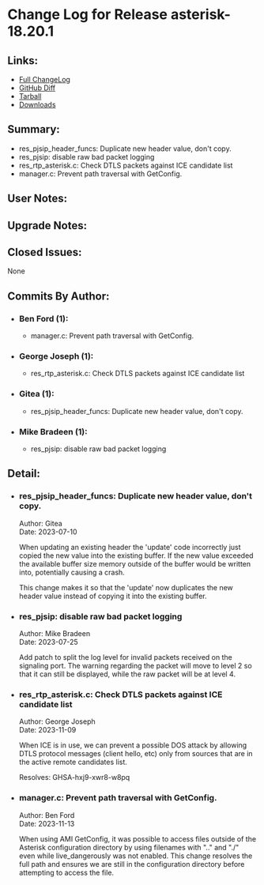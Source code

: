 
Change Log for Release asterisk-18.20.1
========================================

Links:
----------------------------------------

 - [Full ChangeLog](https://downloads.asterisk.org/pub/telephony/asterisk/releases/ChangeLog-18.20.1.md)  
 - [GitHub Diff](https://github.com/asterisk/asterisk/compare/18.20.0...18.20.1)  
 - [Tarball](https://downloads.asterisk.org/pub/telephony/asterisk/asterisk-18.20.1.tar.gz)  
 - [Downloads](https://downloads.asterisk.org/pub/telephony/asterisk)  

Summary:
----------------------------------------

- res_pjsip_header_funcs: Duplicate new header value, don't copy.
- res_pjsip: disable raw bad packet logging
- res_rtp_asterisk.c: Check DTLS packets against ICE candidate list
- manager.c: Prevent path traversal with GetConfig.

User Notes:
----------------------------------------


Upgrade Notes:
----------------------------------------


Closed Issues:
----------------------------------------

None

Commits By Author:
----------------------------------------

- ### Ben Ford (1):
  - manager.c: Prevent path traversal with GetConfig.

- ### George Joseph (1):
  - res_rtp_asterisk.c: Check DTLS packets against ICE candidate list

- ### Gitea (1):
  - res_pjsip_header_funcs: Duplicate new header value, don't copy.

- ### Mike Bradeen (1):
  - res_pjsip: disable raw bad packet logging


Detail:
----------------------------------------

- ### res_pjsip_header_funcs: Duplicate new header value, don't copy.
  Author: Gitea  
  Date:   2023-07-10  

  When updating an existing header the 'update' code incorrectly
  just copied the new value into the existing buffer. If the
  new value exceeded the available buffer size memory outside
  of the buffer would be written into, potentially causing
  a crash.

  This change makes it so that the 'update' now duplicates
  the new header value instead of copying it into the existing
  buffer.

- ### res_pjsip: disable raw bad packet logging
  Author: Mike Bradeen  
  Date:   2023-07-25  

  Add patch to split the log level for invalid packets received on the
  signaling port.  The warning regarding the packet will move to level 2
  so that it can still be displayed, while the raw packet will be at level
  4.

- ### res_rtp_asterisk.c: Check DTLS packets against ICE candidate list
  Author: George Joseph  
  Date:   2023-11-09  

  When ICE is in use, we can prevent a possible DOS attack by allowing
  DTLS protocol messages (client hello, etc) only from sources that
  are in the active remote candidates list.

  Resolves: GHSA-hxj9-xwr8-w8pq

- ### manager.c: Prevent path traversal with GetConfig.
  Author: Ben Ford  
  Date:   2023-11-13  

  When using AMI GetConfig, it was possible to access files outside of the
  Asterisk configuration directory by using filenames with ".." and "./"
  even while live_dangerously was not enabled. This change resolves the
  full path and ensures we are still in the configuration directory before
  attempting to access the file.

